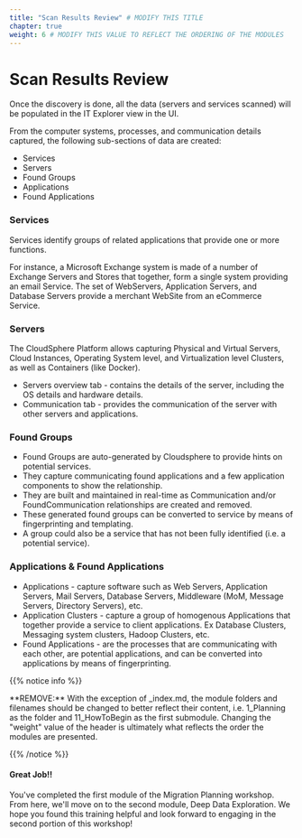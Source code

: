 ```yaml
---
title: "Scan Results Review" # MODIFY THIS TITLE
chapter: true
weight: 6 # MODIFY THIS VALUE TO REFLECT THE ORDERING OF THE MODULES
---
```


<!-- MORE SUBMODULES CAN BE ADDED TO DIVIDE UP THE SETUP INTO SMALLER SECTIONS -->
<!-- COPY AND PASTE THIS SUBMODULE FILE, RENAME, AND CHANGE THE CONTENTS AS NECESSARY -->

# Scan Results Review

Once the discovery is done, all the data (servers and services scanned) will be populated in the IT Explorer view in the UI.

From the computer systems, processes, and communication details captured, the following sub-sections of data are created:
* Services
* Servers
* Found Groups
* Applications
* Found Applications

### Services
Services identify groups of related applications that provide one or more functions.  

For instance, a Microsoft Exchange system is made of a number of Exchange Servers and Stores that together, form a single system providing an email Service. 
The set of WebServers, Application Servers, and Database Servers provide a merchant WebSite from an eCommerce Service.

### Servers
The CloudSphere Platform allows capturing Physical and Virtual Servers, Cloud Instances, Operating System level, and Virtualization level Clusters, as well as Containers (like Docker).

* Servers overview tab - contains the details of the server, including the OS details and hardware details.
* Communication tab - provides the communication of the server with other servers and applications.

### Found Groups

* Found Groups are auto-generated by Cloudsphere to provide hints on potential services.
* They capture communicating found applications and a few application components to show the relationship.
* They are built and maintained in real-time as Communication and/or FoundCommunication relationships are created and removed.
* These generated found groups can be converted to service by means of fingerprinting and templating.
* A group could also be a service that has not been fully identified (i.e. a potential service).

### Applications & Found Applications
* Applications - capture software such as Web Servers, Application Servers, Mail Servers, Database Servers, Middleware (MoM, Message Servers, Directory Servers), etc.
* Application Clusters - capture a group of homogenous Applications that together provide a service to client applications. Ex Database Clusters, Messaging system clusters, Hadoop Clusters, etc.
* Found Applications - are the processes that are communicating with each other, are potential applications, and can be converted into applications by means of fingerprinting.


{{% notice info %}}
<p style='text-align: left;'>
**REMOVE:** With the exception of _index.md, the module folders and filenames should be changed to better reflect their content, i.e. 1_Planning as the folder and 11_HowToBegin as the first submodule. Changing the "weight" value of the header is ultimately what reflects the order the modules are presented.
</p>
{{% /notice %}}

#### Great Job!! <!-- MODIFY THIS HEADING -->
You've completed the first module of the Migration Planning workshop.  From here, we'll move on to the second module, Deep Data Exploration.  We hope you found this training helpful and look forward to engaging in the second portion of this workshop!


